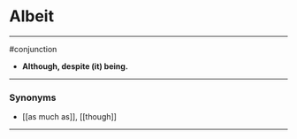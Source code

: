 # Albeit
---
#conjunction
- **Although, despite (it) being.**
---
### Synonyms
- [[as much as]], [[though]]
---
